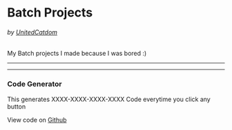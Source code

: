 # Batch Projects
###### by [UnitedCatdom](https://github.com/CuteBladeYT)

My Batch projects I made because I was bored :)

---
---

### Code Generator  
This generates XXXX-XXXX-XXXX-XXXX Code everytime you click any button

View code on [Github](https://github.com/CuteBladeYT/Batch-Projects/blob/main/Code%20Generator.bat)
